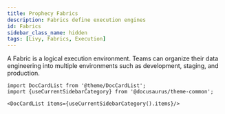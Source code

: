 ```yaml
---
title: Prophecy Fabrics
description: Fabrics define execution engines
id: Fabrics
sidebar_class_name: hidden
tags: [Livy, Fabrics, Execution]
---
```


A Fabric is a logical execution environment. Teams can organize their data engineering into multiple environments such as development, staging, and production.

```mdx-code-block
import DocCardList from '@theme/DocCardList';
import {useCurrentSidebarCategory} from '@docusaurus/theme-common';

<DocCardList items={useCurrentSidebarCategory().items}/>
```
